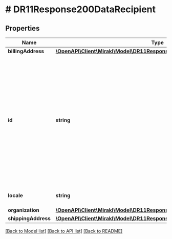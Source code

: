 # # DR11Response200DataRecipient

## Properties

Name | Type | Description | Notes
------------ | ------------- | ------------- | -------------
**billingAddress** | [**\OpenAPI\Client\Mirakl\Model\DR11Response200DataRecipientBillingAddress**](DR11Response200DataRecipientBillingAddress.md) |  | [optional]
**id** | **string** | The identifier of the recipient.&lt;br/&gt; In the case of a customer, this will be the customer identifier.&lt;br/&gt; In the case of a operator, this will be the operator &#39;billing information identifier&#39; | [optional]
**locale** | **string** | The recipient locale | [optional]
**organization** | [**\OpenAPI\Client\Mirakl\Model\DR11Response200DataRecipientOrganization**](DR11Response200DataRecipientOrganization.md) |  | [optional]
**shippingAddress** | [**\OpenAPI\Client\Mirakl\Model\DR11Response200DataRecipientShippingAddress**](DR11Response200DataRecipientShippingAddress.md) |  | [optional]

[[Back to Model list]](../../README.md#models) [[Back to API list]](../../README.md#endpoints) [[Back to README]](../../README.md)
